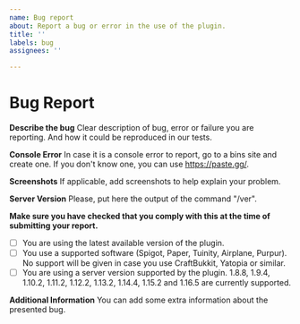 ```yaml
---
name: Bug report
about: Report a bug or error in the use of the plugin.
title: ''
labels: bug
assignees: ''

---
```


# Bug Report

**Describe the bug**
Clear description of bug, error or failure you are reporting. And how it could be reproduced in our tests.


**Console Error**
In case it is a console error to report, go to a bins site and create one. If you don't know one, you can use https://paste.gg/.


**Screenshots**
If applicable, add screenshots to help explain your problem.

**Server Version**
Please, put here the output of the command "/ver".


**Make sure you have checked that you comply with this at the time of submitting your report.**
- [ ] You are using the latest available version of the plugin.
- [ ] You use a supported software (Spigot, Paper, Tuinity, Airplane, Purpur). No support will be given in case you use CraftBukkit, Yatopia or similar.
- [ ] You are using a server version supported by the plugin. 1.8.8, 1.9.4, 1.10.2, 1.11.2, 1.12.2, 1.13.2, 1.14.4, 1.15.2 and 1.16.5 are currently supported.

**Additional Information**
You can add some extra information about the presented bug.